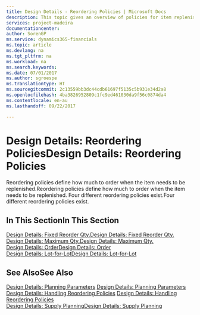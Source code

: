 ```yaml
---
title: Design Details - Reordering Policies | Microsoft Docs
description: This topic gives an overview of policies for item replenishment.
services: project-madeira
documentationcenter: 
author: SorenGP
ms.service: dynamics365-financials
ms.topic: article
ms.devlang: na
ms.tgt_pltfrm: na
ms.workload: na
ms.search.keywords: 
ms.date: 07/01/2017
ms.author: sgroespe
ms.translationtype: HT
ms.sourcegitcommit: 2c13559bb3dc44cdb61697f5135c5b931e34d2a8
ms.openlocfilehash: 4ba3826952809c1fc9ed461030da9f56c0874da4
ms.contentlocale: en-au
ms.lasthandoff: 09/22/2017

---
```

# <a name="design-details-reordering-policies"></a><span data-ttu-id="1aa50-103">Design Details: Reordering Policies</span><span class="sxs-lookup"><span data-stu-id="1aa50-103">Design Details: Reordering Policies</span></span>
<span data-ttu-id="1aa50-104">Reordering policies define how much to order when the item needs to be replenished.</span><span class="sxs-lookup"><span data-stu-id="1aa50-104">Reordering policies define how much to order when the item needs to be replenished.</span></span> <span data-ttu-id="1aa50-105">Four different reordering policies exist.</span><span class="sxs-lookup"><span data-stu-id="1aa50-105">Four different reordering policies exist.</span></span>  

## <a name="in-this-section"></a><span data-ttu-id="1aa50-106">In This Section</span><span class="sxs-lookup"><span data-stu-id="1aa50-106">In This Section</span></span>  
[<span data-ttu-id="1aa50-107">Design Details: Fixed Reorder Qty.</span><span class="sxs-lookup"><span data-stu-id="1aa50-107">Design Details: Fixed Reorder Qty.</span></span>](design-details-fixed-reorder-qty.md)  
[<span data-ttu-id="1aa50-108">Design Details: Maximum Qty.</span><span class="sxs-lookup"><span data-stu-id="1aa50-108">Design Details: Maximum Qty.</span></span>](design-details-maximum-qty.md)  
[<span data-ttu-id="1aa50-109">Design Details: Order</span><span class="sxs-lookup"><span data-stu-id="1aa50-109">Design Details: Order</span></span>](design-details-order.md)  
[<span data-ttu-id="1aa50-110">Design Details: Lot-for-Lot</span><span class="sxs-lookup"><span data-stu-id="1aa50-110">Design Details: Lot-for-Lot</span></span>](design-details-lot-for-lot.md)  

## <a name="see-also"></a><span data-ttu-id="1aa50-111">See Also</span><span class="sxs-lookup"><span data-stu-id="1aa50-111">See Also</span></span>  
<span data-ttu-id="1aa50-112">[Design Details: Planning Parameters](design-details-planning-parameters.md) </span><span class="sxs-lookup"><span data-stu-id="1aa50-112">[Design Details: Planning Parameters](design-details-planning-parameters.md) </span></span>  
<span data-ttu-id="1aa50-113">[Design Details: Handling Reordering Policies](design-details-handling-reordering-policies.md) </span><span class="sxs-lookup"><span data-stu-id="1aa50-113">[Design Details: Handling Reordering Policies](design-details-handling-reordering-policies.md) </span></span>  
[<span data-ttu-id="1aa50-114">Design Details: Supply Planning</span><span class="sxs-lookup"><span data-stu-id="1aa50-114">Design Details: Supply Planning</span></span>](design-details-supply-planning.md)

